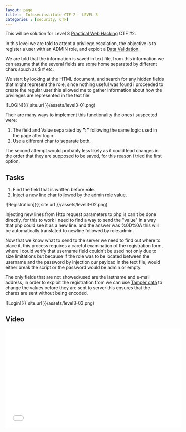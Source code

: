 ```yaml
---
layout: page 
title :  Infosecinstitute CTF 2 - LEVEL 3
categories : [security, CTF]
---
```


This will be solution for Level 3 [Practical Web Hacking](http://ctf.infosecinstitute.com "Practical Web Hacking") CTF #2. 

In this level we are told to attept a privilege escalation, the objective is to register a user with an ADMIN role, and exploit a [Data Validation](https://www.owasp.org/index.php/Data_Validation). 

We are told that the information is saved in text file, from this information we can assume that the several fields are some home separated by different chars
souch as $ # etc. 

We start by looking at the HTML document, and search for any hidden fields that might represent the role, since nothing useful was found i proceeded to create the regular user
this allowed me to gather information about how the privileges are represented in the text file.


![LOGIN]({{ site.url }}/assets/level3-01.png) 

Their are many ways to implement this functionality the ones i suspected were:

1. The field and Value separated by **":"** following the same logic used in the page after login. 
2. Use a different char to separate both. 

The second attempt would probably less likely as it could lead changes in the order that they are supposed to be saved, for this reason i tried the first option. 

## Tasks

1. Find the field that is written before **role**. 
2. Inject a new line char followed by the admin role value.

![Registration]({{ site.url }}/assets/level3-02.png) 

Injecting new lines from Http request parameters to php is can't be done directly, for this to work i need to find a way to send the "value" in a way that php could see it as a new line.
and the answer was %0D%0A this will be automatically translated to newline followed by role:admin. 

Now that we know what to send to the server we need to find out where to place it, this process requires a careful examination of the registration form, 
where i could verify that username field couldn't be used not only due to size limitations but because if the role was to be located between the username and the password 
by injection our payload in the text file, would either break the script or the password would be admin or empty. 

The only fields that are not showed\used are the lastname and e-mail address, in order to exploit the registration from we can use [Tamper data](https://addons.mozilla.org/pt-pt/firefox/addon/tamper-data/) to change the values before they are sent to server this ensures that the chares are sent without being encoded.

![Login]({{ site.url }}/assets/level3-03.png) 


## Video

<iframe width="560" height="315" src="//www.youtube.com/embed/XL2lGe6uzbk" frameborder="0" allowfullscreen></iframe>
